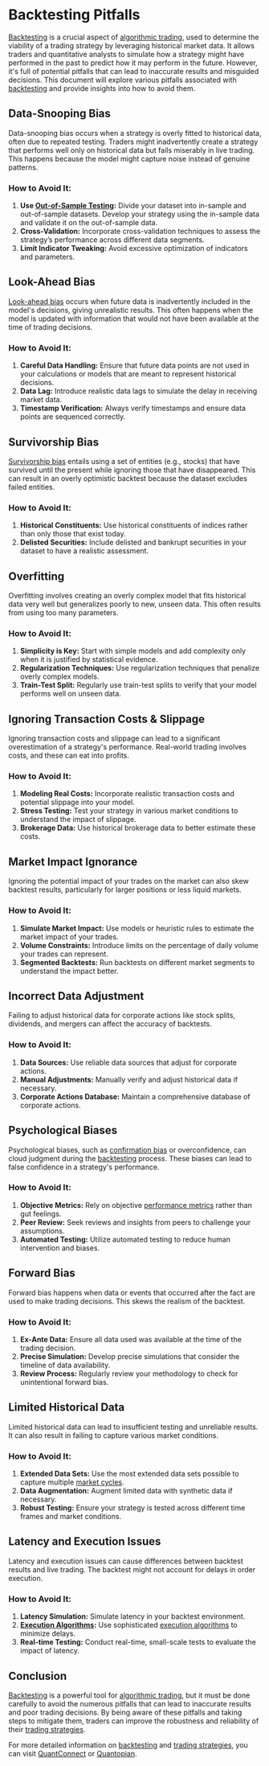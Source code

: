 # Backtesting Pitfalls

[Backtesting](../b/backtesting.md) is a crucial aspect of [algorithmic trading](../a/algorithmic_trading.md), used to determine the viability of a trading strategy by leveraging historical market data. It allows traders and quantitative analysts to simulate how a strategy might have performed in the past to predict how it may perform in the future. However, it's full of potential pitfalls that can lead to inaccurate results and misguided decisions. This document will explore various pitfalls associated with [backtesting](../b/backtesting.md) and provide insights into how to avoid them.

## Data-Snooping Bias

Data-snooping bias occurs when a strategy is overly fitted to historical data, often due to repeated testing. Traders might inadvertently create a strategy that performs well only on historical data but fails miserably in live trading. This happens because the model might capture noise instead of genuine patterns.

### How to Avoid It:

1. **Use [Out-of-Sample Testing](../o/out-of-sample_testing.md):** Divide your dataset into in-sample and out-of-sample datasets. Develop your strategy using the in-sample data and validate it on the out-of-sample data.
2. **Cross-Validation:** Incorporate cross-validation techniques to assess the strategy’s performance across different data segments.
3. **Limit Indicator Tweaking:** Avoid excessive optimization of indicators and parameters.

## Look-Ahead Bias

[Look-ahead bias](../l/look-ahead_bias.md) occurs when future data is inadvertently included in the model's decisions, giving unrealistic results. This often happens when the model is updated with information that would not have been available at the time of trading decisions.

### How to Avoid It:

1. **Careful Data Handling:** Ensure that future data points are not used in your calculations or models that are meant to represent historical decisions.
2. **Data Lag:** Introduce realistic data lags to simulate the delay in receiving market data.
3. **Timestamp Verification:** Always verify timestamps and ensure data points are sequenced correctly.

## Survivorship Bias

[Survivorship bias](../s/survivorship_bias.md) entails using a set of entities (e.g., stocks) that have survived until the present while ignoring those that have disappeared. This can result in an overly optimistic backtest because the dataset excludes failed entities.

### How to Avoid It:

1. **Historical Constituents:** Use historical constituents of indices rather than only those that exist today.
2. **Delisted Securities:** Include delisted and bankrupt securities in your dataset to have a realistic assessment.

## Overfitting

Overfitting involves creating an overly complex model that fits historical data very well but generalizes poorly to new, unseen data. This often results from using too many parameters.

### How to Avoid It:

1. **Simplicity is Key:** Start with simple models and add complexity only when it is justified by statistical evidence.
2. **Regularization Techniques:** Use regularization techniques that penalize overly complex models.
3. **Train-Test Split:** Regularly use train-test splits to verify that your model performs well on unseen data.

## Ignoring Transaction Costs & Slippage

Ignoring transaction costs and slippage can lead to a significant overestimation of a strategy's performance. Real-world trading involves costs, and these can eat into profits.

### How to Avoid It:

1. **Modeling Real Costs:** Incorporate realistic transaction costs and potential slippage into your model.
2. **Stress Testing:** Test your strategy in various market conditions to understand the impact of slippage.
3. **Brokerage Data:** Use historical brokerage data to better estimate these costs.

## Market Impact Ignorance

Ignoring the potential impact of your trades on the market can also skew backtest results, particularly for larger positions or less liquid markets.

### How to Avoid It:

1. **Simulate Market Impact:** Use models or heuristic rules to estimate the market impact of your trades.
2. **Volume Constraints:** Introduce limits on the percentage of daily volume your trades can represent.
3. **Segmented Backtests:** Run backtests on different market segments to understand the impact better.

## Incorrect Data Adjustment

Failing to adjust historical data for corporate actions like stock splits, dividends, and mergers can affect the accuracy of backtests.

### How to Avoid It:

1. **Data Sources:** Use reliable data sources that adjust for corporate actions.
2. **Manual Adjustments:** Manually verify and adjust historical data if necessary.
3. **Corporate Actions Database:** Maintain a comprehensive database of corporate actions.

## Psychological Biases

Psychological biases, such as [confirmation bias](../c/confirmation_bias.md) or overconfidence, can cloud judgment during the [backtesting](../b/backtesting.md) process. These biases can lead to false confidence in a strategy's performance.

### How to Avoid It:

1. **Objective Metrics:** Rely on objective [performance metrics](../p/performance_metrics.md) rather than gut feelings.
2. **Peer Review:** Seek reviews and insights from peers to challenge your assumptions.
3. **Automated Testing:** Utilize automated testing to reduce human intervention and biases.

## Forward Bias

Forward bias happens when data or events that occurred after the fact are used to make trading decisions. This skews the realism of the backtest.

### How to Avoid It:

1. **Ex-Ante Data:** Ensure all data used was available at the time of the trading decision.
2. **Precise Simulation:** Develop precise simulations that consider the timeline of data availability.
3. **Review Process:** Regularly review your methodology to check for unintentional forward bias.

## Limited Historical Data

Limited historical data can lead to insufficient testing and unreliable results. It can also result in failing to capture various market conditions.

### How to Avoid It:

1. **Extended Data Sets:** Use the most extended data sets possible to capture multiple [market cycles](../m/market_cycles.md).
2. **Data Augmentation:** Augment limited data with synthetic data if necessary.
3. **Robust Testing:** Ensure your strategy is tested across different time frames and market conditions.

## Latency and Execution Issues

Latency and execution issues can cause differences between backtest results and live trading. The backtest might not account for delays in order execution.

### How to Avoid It:

1. **Latency Simulation:** Simulate latency in your backtest environment.
2. **[Execution Algorithms](../e/execution_algorithms.md):** Use sophisticated [execution algorithms](../e/execution_algorithms.md) to minimize delays.
3. **Real-time Testing:** Conduct real-time, small-scale tests to evaluate the impact of latency.

## Conclusion

[Backtesting](../b/backtesting.md) is a powerful tool for [algorithmic trading](../a/algorithmic_trading.md), but it must be done carefully to avoid the numerous pitfalls that can lead to inaccurate results and poor trading decisions. By being aware of these pitfalls and taking steps to mitigate them, traders can improve the robustness and reliability of their [trading strategies](../t/trading_strategies.md).

For more detailed information on [backtesting](../b/backtesting.md) and [trading strategies](../t/trading_strategies.md), you can visit [QuantConnect](https://www.quantconnect.com) or [Quantopian](https://www.quantopian.com).
